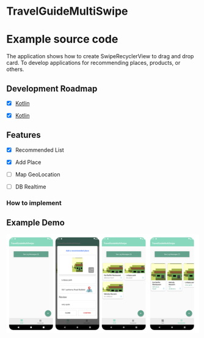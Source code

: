# TravelGuideMultiSwipe

# Example source code 
The application shows how to create SwipeRecyclerView to drag and drop card. To develop applications for recommending places, products, or others.

## Development Roadmap

- [x] [Kotlin](https://kotlinlang.org/)
- [x] [Kotlin](https://kotlinlang.org/)


## Features 

- [x] Recommended List
- [x] Add Place
- [ ] Map GeoLocation
- [ ] DB Realtime


### How to implement


## Example Demo  
![ezcv logo]( https://github.com/SiriZim37/TravelGuideMultiSwipe/blob/main/Art/multiSwipe.png)

